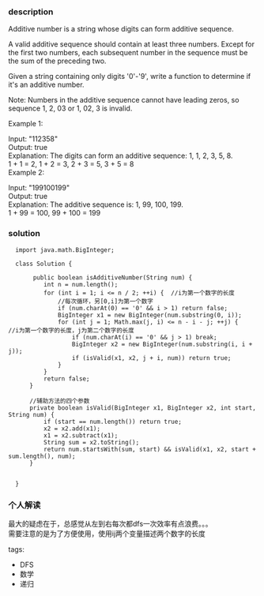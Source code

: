 ### description    
  Additive number is a string whose digits can form additive sequence.  
    
  A valid additive sequence should contain at least three numbers. Except for the first two numbers, each subsequent number in the sequence must be the sum of the preceding two.  
    
  Given a string containing only digits '0'-'9', write a function to determine if it's an additive number.  
    
  Note: Numbers in the additive sequence cannot have leading zeros, so sequence 1, 2, 03 or 1, 02, 3 is invalid.  
    
  Example 1:  
    
  Input: "112358"  
  Output: true   
  Explanation: The digits can form an additive sequence: 1, 1, 2, 3, 5, 8.   
               1 + 1 = 2, 1 + 2 = 3, 2 + 3 = 5, 3 + 5 = 8  
  Example 2:  
    
  Input: "199100199"  
  Output: true   
  Explanation: The additive sequence is: 1, 99, 100, 199.   
               1 + 99 = 100, 99 + 100 = 199  
### solution    
```    
  import java.math.BigInteger;  
    
  class Solution {  
       
       public boolean isAdditiveNumber(String num) {  
          int n = num.length();  
          for (int i = 1; i <= n / 2; ++i) {  //i为第一个数字的长度  
              //每次循环，另[0,i]为第一个数字  
              if (num.charAt(0) == '0' && i > 1) return false;  
              BigInteger x1 = new BigInteger(num.substring(0, i));  
              for (int j = 1; Math.max(j, i) <= n - i - j; ++j) {     //i为第一个数字的长度，j为第二个数字的长度  
                  if (num.charAt(i) == '0' && j > 1) break;  
                  BigInteger x2 = new BigInteger(num.substring(i, i + j));  
                  if (isValid(x1, x2, j + i, num)) return true;  
              }  
          }  
          return false;  
      }  
    
      //辅助方法的四个参数  
      private boolean isValid(BigInteger x1, BigInteger x2, int start, String num) {  
          if (start == num.length()) return true;  
          x2 = x2.add(x1);  
          x1 = x2.subtract(x1);  
          String sum = x2.toString();  
          return num.startsWith(sum, start) && isValid(x1, x2, start + sum.length(), num);  
      }  
        
        
  }  
```    
    
### 个人解读    
  最大的疑虑在于，总感觉从左到右每次都dfs一次效率有点浪费。。。  
  需要注意的是为了方便使用，使用ij两个变量描述两个数字的长度  
    
tags:    
  -  DFS  
  -  数学  
  -  递归  
